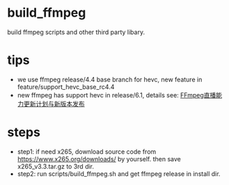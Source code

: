 # build_ffmpeg
build ffmpeg scripts and other third party libary.

# tips
- we use ffmpeg release/4.4 base branch for hevc, new feature in feature/support_hevc_base_rc4.4 
- new ffmpeg has support hevc in release/6.1, details see: [FFmpeg直播能力更新计划与新版本发布](https://mp.weixin.qq.com/s?__biz=MzU1NTEzOTM5Mw==&mid=2247544719&idx=1&sn=adab4dc72c288f2ff0c3030764e7dfa3&chksm=fbda87a1ccad0eb79c80763bf29be02c34102b4189a42ad557372df533aa5fa4c9821b2177f1&mpshare=1&srcid=1102iQzHf9me75JY4dALi5X6&sharer_shareinfo=9faed9f1f48a58a37c43537bab0e9510&sharer_shareinfo_first=9faed9f1f48a58a37c43537bab0e9510&from=timeline&scene=2&subscene=1&sessionid=1698887365&clicktime=1698887853&enterid=1698887853&ascene=2&fasttmpl_type=0&fasttmpl_fullversion=6925598-zh_CN-zip&fasttmpl_flag=0&realreporttime=1698887853943&devicetype=android-33&version=28002964&nettype=ctnet&abtest_cookie=AAACAA%3D%3D&lang=zh_CN&countrycode=CN&exportkey=n_ChQIAhIQGL5QSzxMcFWy8pBXw%2Bc8JxLlAQIE97dBBAEAAAAAAPTOD6NHGIcAAAAOpnltbLcz9gKNyK89dVj0WZuFc1kHzdpi%2Fas2jCFJLTrzp62ZkreFunkQCIXXgm2lEJZqO4juMhWs%2FxEUmFHgD57suLU3GcAMR488T0ib36e3XbG%2BJQDn4MrbdYhDCaRr8gPcGFrgXx4i3Fj4SCtW%2Fv4jW5gUM4jKB24aEKShaQcaaeIcPtXe9%2FDAjF4c7HpQ12kjNNt7%2FiBt9xje2LEDxdXqWko1fGZlIwG%2FZVwNC%2Fzo%2B5sZJ4VrXD%2FUnY3EN7%2F1eezJFF%2FRQtKtRxHEm6U%3D&pass_ticket=KDVXQCF8NKcODKlXkzYG7WJH9WVwvTWMlIItWWWoty%2BUJuQNC3XV7KDzjAIjRoPC&wx_header=3)

# steps
- step1: if need x265, download source code from https://www.x265.org/downloads/ by yourself. then save x265_v3.3.tar.gz to 3rd dir.
- step2: run scripts/build_ffmpeg.sh and get ffmpeg release in install dir.
